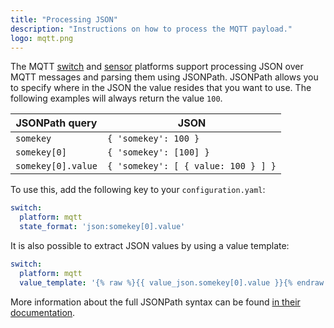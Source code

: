 ```yaml
---
title: "Processing JSON"
description: "Instructions on how to process the MQTT payload."
logo: mqtt.png
---
```


The MQTT [switch](/components/switch.mqtt/) and [sensor](/components/sensor.mqtt/) platforms support processing JSON over MQTT messages and parsing them using JSONPath. JSONPath allows you to specify where in the JSON the value resides that you want to use. The following examples will always return the value `100`.

| JSONPath query | JSON |
| -------------- | ---- |
| `somekey` | `{ 'somekey': 100 }`
| `somekey[0]` | `{ 'somekey': [100] }`
| `somekey[0].value` | `{ 'somekey': [ { value: 100 } ] }`

To use this, add the following key to your `configuration.yaml`:

```yaml
switch:
  platform: mqtt
  state_format: 'json:somekey[0].value'
```
It is also possible to extract JSON values by using a value template:

```yaml
switch:
  platform: mqtt
  value_template: '{% raw %}{{ value_json.somekey[0].value }}{% endraw %}'
```

More information about the full JSONPath syntax can be found [in their documentation](https://github.com/kennknowles/python-jsonpath-rw#jsonpath-syntax).

